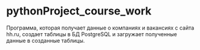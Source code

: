 # pythonProject_course_work

Программа, которая получает данные о компаниях и вакансиях с сайта hh.ru, создает таблицы в БД PostgreSQL и загружает полученные данные в созданные таблицы.

